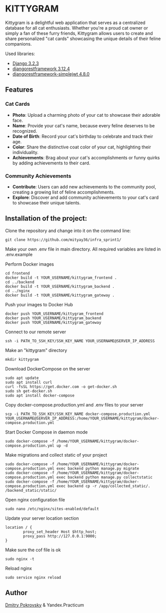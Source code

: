 # KITTYGRAM

Kittygram is a delightful web application that serves as a centralized database for all cat enthusiasts. Whether you're a proud cat owner or simply a fan of these furry friends, Kittygram allows users to create and share personalized "cat cards" showcasing the unique details of their feline companions.

Used libraries:  
- [Django                        3.2.3](https://docs.djangoproject.com/en/3.2/)  
- [djangorestframework           3.12.4](https://www.django-rest-framework.org/)  
- [djangorestframework-simplejwt 4.8.0](https://django-rest-framework-simplejwt.readthedocs.io/)

## Features

### Cat Cards
- **Photo**: Upload a charming photo of your cat to showcase their adorable face.
- **Name**: Provide your cat's name, because every feline deserves to be recognized.
- **Date of Birth**: Record your cat's birthday to celebrate and track their age.
- **Color**: Share the distinctive coat color of your cat, highlighting their individuality.
- **Achievements**: Brag about your cat's accomplishments or funny quirks by adding achievements to their card.

### Community Achievements
- **Contribute**: Users can add new achievements to the community pool, creating a growing list of feline accomplishments.
- **Explore**: Discover and add community achievements to your cat's card to showcase their unique talents.

## Installation of the project:
Clone the repository and change into it on the command line:

	git clone https://github.com/mityay36/infra_sprint1/

Make your own .env file in main directory. All required variables are listed in .env.example
 
Perform Docker images

  	cd frontend
  	docker build -t YOUR_USERNAME/kittygram_frontend .
  	cd ../backend
  	docker build -t YOUR_USERNAME/kittygram_backend .
  	cd ../nginx
  	docker build -t YOUR_USERNAME/kittygram_gateway . 

Push your images to Docker Hub

  	docker push YOUR_USERNAME/kittygram_frontend
  	docker push YOUR_USERNAME/kittygram_backend
  	docker push YOUR_USERNAME/kittygram_gateway

Connect to our remote server

  	ssh -i PATH_TO_SSH_KEY/SSH_KEY_NAME YOUR_USERNAME@SERVER_IP_ADDRESS 

Make an "kittygram" directory

  	mkdir kittygram

Download DockerCompose on the server

  	sudo apt update
  	sudo apt install curl
  	curl -fsSL https://get.docker.com -o get-docker.sh
  	sudo sh get-docker.sh
  	sudo apt install docker-compose

Copy docker-compose.production.yml and .env files to your server

  	scp -i PATH_TO_SSH_KEY/SSH_KEY_NAME docker-compose.production.yml YOUR_USERNAME@SERVER_IP_ADDRESS:/home/YOUR_USERNAME/kittygram/docker-compose.production.yml

Start Docker Compose in daemon mode

  	sudo docker-compose -f /home/YOUR_USERNAME/kittygram/docker-compose.production.yml up -d

Make migrations and collect static of your project

  	sudo docker-compose -f /home/YOUR_USERNAME/kittygram/docker-compose.production.yml exec backend python manage.py migrate
  	sudo docker-compose -f /home/YOUR_USERNAME/kittygram/docker-compose.production.yml exec backend python manage.py collectstatic
  	sudo docker-compose -f /home/YOUR_USERNAME/kittygram/docker-compose.production.yml exec backend cp -r /app/collected_static/. /backend_static/static/

Open nginx configuration file

  	sudo nano /etc/nginx/sites-enabled/default

Update your server location section

  	location / {
    		proxy_set_header Host $http_host;
    		proxy_pass http://127.0.0.1:9000;
  	}

Make sure the cof file is ok

  	sudo nginx -t

Reload nginx

  	sudo service nginx reload
  

## Author
[Dmitry Pokrovsky](https://github.com/mityay36) & Yandex.Practicum
